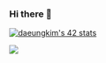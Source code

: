 ### Hi there 👋

[![daeungkim's 42 stats](https://badge42.herokuapp.com/api/stats/dakim?privacyEmail=true)](https://github.com/daeungkim/badge42)

<!--
**daeungkim/daeungkim** is a ✨ _special_ ✨ repository because its `README.md` (this file) appears on your GitHub profile.

Here are some ideas to get you started:

- 🔭 I’m currently working on ...
- 🌱 I’m currently learning ...
- 👯 I’m looking to collaborate on ...
- 🤔 I’m looking for help with ...
- 💬 Ask me about ...
- 📫 How to reach me: ...
- 😄 Pronouns: ...
- ⚡ Fun fact: ...
-->
<a href="https://velog.io/@dakim">
<img src="https://img.shields.io/badge/Tech%20Blog-11B48A?style=flat-square&logo=Vimeo&logoColor=white&link=https://velog.io/@dakim"/>
  </a>
